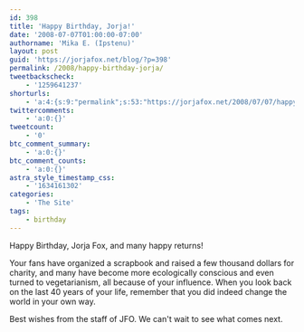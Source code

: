 ```yaml
---
id: 398
title: 'Happy Birthday, Jorja!'
date: '2008-07-07T01:00:00-07:00'
authorname: 'Mika E. (Ipstenu)'
layout: post
guid: 'https://jorjafox.net/blog/?p=398'
permalink: /2008/happy-birthday-jorja/
tweetbackscheck:
    - '1259641237'
shorturls:
    - 'a:4:{s:9:"permalink";s:53:"https://jorjafox.net/2008/07/07/happy-birthday-jorja/";s:7:"tinyurl";s:25:"http://tinyurl.com/lop3rd";s:4:"isgd";s:18:"http://is.gd/531L4";s:5:"bitly";s:20:"http://bit.ly/8FqoYF";}'
twittercomments:
    - 'a:0:{}'
tweetcount:
    - '0'
btc_comment_summary:
    - 'a:0:{}'
btc_comment_counts:
    - 'a:0:{}'
astra_style_timestamp_css:
    - '1634161302'
categories:
    - 'The Site'
tags:
    - birthday
---
```


Happy Birthday, Jorja Fox, and many happy returns!

Your fans have organized a scrapbook and raised a few thousand dollars for charity, and many have become more ecologically conscious and even turned to vegetarianism, all because of your influence.  When you look back on the last 40 years of your life, remember that you did indeed change the world in your own way.

Best wishes from the staff of JFO.  We can't wait to see what comes next.
